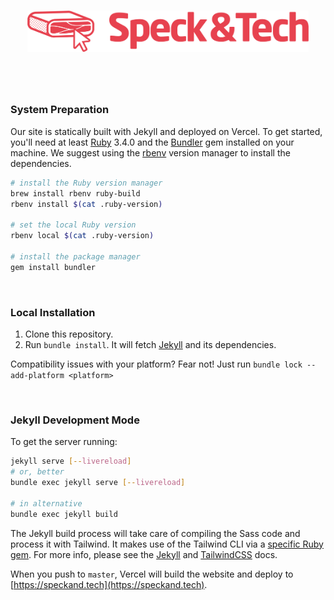 
<br/>
<p align="center">
  <img width="450px" src="assets/images/graphics/banner.png" alt="Speck&Tech">
</p>

#

<br/>

### System Preparation

Our site is statically built with Jekyll and deployed on Vercel.
To get started, you'll need at least [Ruby](https://www.ruby-lang.org/en/documentation/installation/) 3.4.0 and the [Bundler](https://bundler.io/) gem installed on your machine.
We suggest using the [rbenv](https://github.com/rbenv/rbenv) version manager to install the dependencies.

```bash
# install the Ruby version manager
brew install rbenv ruby-build
rbenv install $(cat .ruby-version)

# set the local Ruby version
rbenv local $(cat .ruby-version)

# install the package manager
gem install bundler
```

<br/>

### Local Installation

1. Clone this repository.
2. Run `bundle install`. It will fetch [Jekyll](http://jekyllrb.com) and its dependencies.

Compatibility issues with your platform? Fear not! Just run `bundle lock --add-platform <platform>`

<br/>

### Jekyll Development Mode

To get the server running:

```bash
jekyll serve [--livereload]
# or, better
bundle exec jekyll serve [--livereload]

# in alternative
bundle exec jekyll build
```

The Jekyll build process will take care of compiling the Sass code and process it with Tailwind.
It makes use of the Tailwind CLI via a [specific Ruby gem](https://github.com/flavorjones/tailwindcss-ruby).
For more info, please see the [Jekyll](http://jekyllrb.com/docs/usage/) and [TailwindCSS](https://tailwindcss.com/) docs.

When you push to `master`, Vercel will build the website and deploy to [https://speckand.tech](https://speckand.tech).
